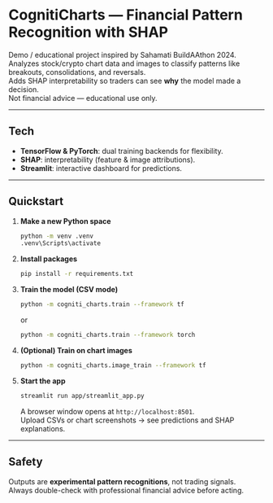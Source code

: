 # CognitiCharts — Financial Pattern Recognition with SHAP

Demo / educational project inspired by Sahamati BuildAAthon 2024.  
Analyzes stock/crypto chart data and images to classify patterns like breakouts, consolidations, and reversals.  
Adds SHAP interpretability so traders can see **why** the model made a decision.  
Not financial advice — educational use only.

---

## Tech
- **TensorFlow & PyTorch**: dual training backends for flexibility.  
- **SHAP**: interpretability (feature & image attributions).  
- **Streamlit**: interactive dashboard for predictions.

---

## Quickstart

1. **Make a new Python space**
   ```bash
   python -m venv .venv
   .venv\Scripts\activate
   ```

2. **Install packages**
   ```bash
   pip install -r requirements.txt
   ```

3. **Train the model (CSV mode)**
   ```bash
   python -m cogniti_charts.train --framework tf
   ```
   or
   ```bash
   python -m cogniti_charts.train --framework torch
   ```

4. **(Optional) Train on chart images**
   ```bash
   python -m cogniti_charts.image_train --framework tf
   ```

5. **Start the app**
   ```bash
   streamlit run app/streamlit_app.py
   ```
   A browser window opens at `http://localhost:8501`.  
   Upload CSVs or chart screenshots → see predictions and SHAP explanations.

---

## Safety
Outputs are **experimental pattern recognitions**, not trading signals.  
Always double-check with professional financial advice before acting.
